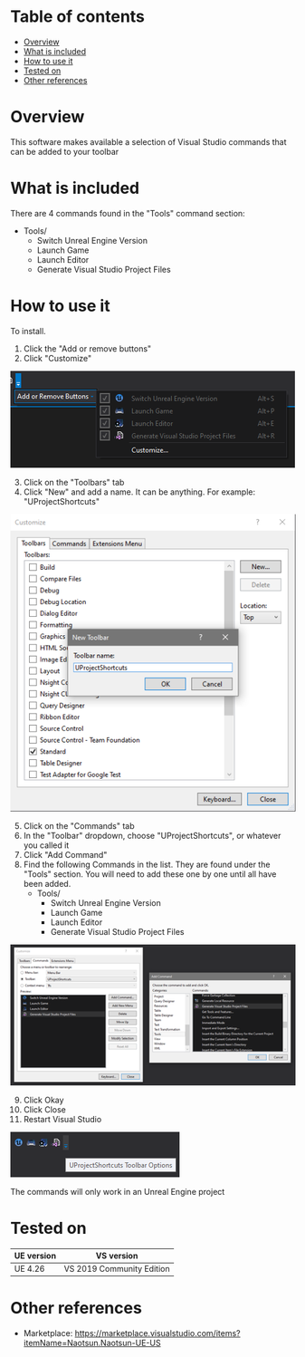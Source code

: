 ﻿# Table of contents
- [Overview](#overview)
- [What is included](#what-is-included)
- [How to use it](#how-to-use-it)
- [Tested on](#tested-on)
- [Other references](#other-references)

# Overview

This software makes available a selection of Visual Studio commands that can be added to your toolbar

# What is included

There are 4 commands found in the "Tools" command section:

- Tools/
   - Switch Unreal Engine Version
   - Launch Game
   - Launch Editor
  - Generate Visual Studio Project Files

# How to use it

To install.
1. Click the "Add or remove buttons"
2. Click "Customize"

  ![add-or-remove-buttons.png](Assets/add-or-remove-buttons.png)
  
3. Click on the "Toolbars" tab
4. Click "New" and add a name. It can be anything. For example: "UProjectShortcuts"

  ![toolbars.png](Assets/toolbars.png)

5. Click on the "Commands" tab
6. In the "Toolbar" dropdown, choose "UProjectShortcuts", or whatever you called it
7. Click "Add Command"
8. Find the following Commands in the list. They are found under the "Tools" section. You will need to add these one by one until all have been added.
   - Tools/
      - Switch Unreal Engine Version
      - Launch Game
      - Launch Editor
      - Generate Visual Studio Project Files

  ![add-commands.png](Assets/add-commands.png)

9. Click Okay
10. Click Close
11. Restart Visual Studio

  ![add-commands.png](Assets/end-result.png)

The commands will only work in an Unreal Engine project

# Tested on

| UE version | VS version |
| - | - |
| UE 4.26 | VS 2019 Community Edition |

# Other references
- Marketplace: https://marketplace.visualstudio.com/items?itemName=Naotsun.Naotsun-UE-US
